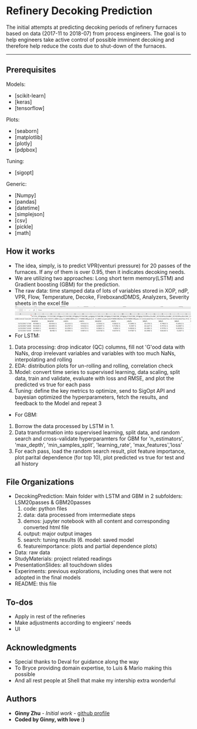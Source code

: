 # Refinery Decoking Prediction

The initial attempts at predicting decoking periods of refinery furnaces based on data (2017-11 to 2018-07) from process engineers.
The goal is to help engineers take active control of possible imminent decoking and therefore help reduce the costs due to shut-down of the furnaces.
***

## Prerequisites
Models:
* [scikit-learn]
* [keras]
* [tensorflow]

Plots:
* [seaborn]
* [matplotlib]
* [plotly]
* [pdpbox]

Tuning:
* [sigopt]

Generic: 
* [Numpy]
* [pandas]
* [datetime]
* [simplejson]
* [csv]
* [pickle]
* [math]


## How it works
* The idea, simply, is to predict VPR(venturi pressure) for 20 passes of the furnaces. If any of them is over 0.95, then it indicates decoking needs. 
* We are utilizing two approaches: Long short term memory(LSTM) and Gradient boosting (GBM) for the prediction.
* The raw data: time stamped data of lots of variables stored in XOP, ndP, VPR, Flow, Temperature, Decoke, FireboxandDMDS, Analyzers, Severity sheets in the excel file
![raw data](refineryrawdata.PNG)
* For LSTM: 
 1. Data processing: drop indicator (QC) columns, fill not 'G'ood data with NaNs, drop irrelevant variables and variables with too much NaNs, interpolating and rolling
 2. EDA: distribution plots for un-rolling and rolling, correlation check
 3. Model: convert time series to supervised learning, data scaling, split data, train and validate, evaluate with loss and RMSE, and plot the predicted vs true for each pass 
 4. Tuning: define the key metrics to optimize, send to SigOpt API and bayesian optimized the hyperparameters, fetch the results, and feedback to the Model and repeat 3
* For GBM: 
 1. Borrow the data processed by LSTM in 1.
 2. Data transformation into supervised learning, split data, and random search and cross-validate hyperparamters for GBM for 'n_estimators',  'max_depth', 'min_samples_split', 'learning_rate', 'max_features','loss'
 3. For each pass, load the random search result,  plot feature importance, plot parital dependence (for top 10), plot predicted vs true for test and all history 


## File Organizations
* DecokingPrediction: Main folder with LSTM and GBM in 2 subfolders: LSM20passes & GBM20passes
  1. code: python files 
  2. data: data processed from imtermediate steps
  3. demos: jupyter notebook with all content and corresponding converted html file
  4. output: major output images 
  5. search: tuning results
  (6. model: saved model 
   7. featureimportance: plots and partial dependence plots)
* Data: raw data
* StudyMaterials: project related readings
* PresentationSlides: all touchdown slides
* Experiments: previous explorations, including ones that were not adopted in the final models
* README: this file


## To-dos
* Apply in rest of the refineries
* Make adjustments according to engieers' needs
* UI


## Acknowledgments
* Special thanks to Deval for guidance along the way
* To Bryce providing domain expertise, to Luis & Mario making this possible
* And all rest people at Shell that make my intership extra wonderful


## Authors
* **Ginny Zhu** - *Initial work* - [github profile](https://github.com/chocolocked)
* **Coded by Ginny, with love :)**
